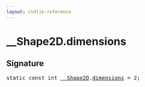 ```yaml
---
layout: stdlib-reference
---
```


# __Shape2D.dimensions

## Signature
<pre>
<span class='code_keyword'>static</span> <span class='code_keyword'>const</span> <span class="code_keyword">int</span> <a href="/stdlib-reference/types/shape2d-0128/index" class="code_type">__Shape2D</a>.<a href="/stdlib-reference/types/shape2d-0128/dimensions" class="code_var">dimensions</a> = 2;
</pre>

